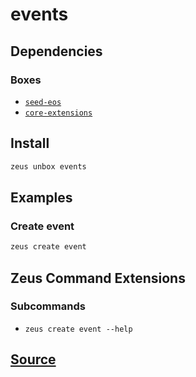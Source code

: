 
events 
====================




## Dependencies
### Boxes
* [`seed-eos`](seed-eos.md)
* [`core-extensions`](core-extensions.md)




## Install
```bash
zeus unbox events
```
## Examples
### Create event 
```bash
zeus create event
```
## Zeus Command Extensions

### Subcommands
* ```zeus create event --help```


## [Source](https://github.com/liquidapps-io/zeus-sdk/tree/master/boxes/groups/undefined/events)
